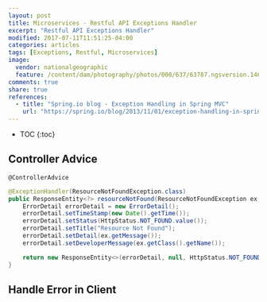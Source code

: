 ```yaml
---
layout: post
title: Microservices - Restful API Exceptions Handler
excerpt: "Restful API Exceptions Handler"
modified: 2017-07-11T11:51:25-04:00
categories: articles
tags: [Exceptions, Restful, Microservices]
image:
  vendor: nationalgeographic
  feature: /content/dam/photography/photos/000/637/63787.ngsversion.1467253446748.adapt.1190.1.jpg
comments: true
share: true
references:
  - title: "Spring.io blog - Exception Handling in Spring MVC"
    url: "https://spring.io/blog/2013/11/01/exception-handling-in-spring-mvc"
---
```


<style>
@import url('https://fonts.googleapis.com/css?family=Dosis:400,500');
.mdl-card__supporting-text.blog__post-body {
  font-family: 'Dosis', sans-serif;
}
</style>

* TOC
{:toc}


## Controller Advice

`@ControllerAdvice`

```java
@ExceptionHandler(ResourceNotFoundException.class)
public ResponseEntity<?> resourceNotFound(ResourceNotFoundException ex, HttpServletRequest request) {
	ErrorDetail errorDetail = new ErrorDetail();
	errorDetail.setTimeStamp(new Date().getTime());
	errorDetail.setStatus(HttpStatus.NOT_FOUND.value());
	errorDetail.setTitle("Resource Not Found");
	errorDetail.setDetail(ex.getMessage());
	errorDetail.setDeveloperMessage(ex.getClass().getName());

	return new ResponseEntity<>(errorDetail, null, HttpStatus.NOT_FOUND);
}
```

## Handle Error in Client
